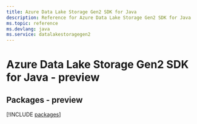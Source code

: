 ```yaml
---
title: Azure Data Lake Storage Gen2 SDK for Java
description: Reference for Azure Data Lake Storage Gen2 SDK for Java
ms.topic: reference
ms.devlang: java
ms.service: datalakestoragegen2
---
```

# Azure Data Lake Storage Gen2 SDK for Java - preview
## Packages - preview
[!INCLUDE [packages](data-lake-storage-gen2-index.md)]

